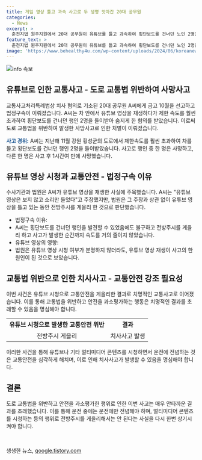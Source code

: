 ```yaml
---
title: 게임 영상 틀고 과속 사고로 두 생명 앗아간 20대 공무원
categories:
  - News
excerpt: >
  춘천지법 원주지원에서 20대 공무원이 유튜브를 틀고 과속하여 횡단보도를 건너던 노인 2명을 사망시킨 사건으로 법정구속됐다. A씨는 피해자를 발견할 시간에도 속도를 줄이지 않았고, 유튜브 영상 시청이 사고의 원인으로 여겨졌다. 황 판사는 A씨의 전방주시 게을림을 지적하며 유튜브 시청 여부가 분명치 않더라도 사고의 원인이 됐을 것이라고 밝혔다. A씨에겐 금고 10월과 법정구속이 선고됐다. (150자)
feature_text: >
  춘천지법 원주지원에서 20대 공무원이 유튜브를 틀고 과속하여 횡단보도를 건너던 노인 2명을 사망시킨 사건으로 법정구속됐다. A씨는 피해자를 발견할 시간에도 속도를 줄이지 않았고, 유튜브 영상 시청이 사고의 원인으로 여겨졌다. 황 판사는 A씨의 전방주시 게을림을 지적하며 유튜브 시청 여부가 분명치 않더라도 사고의 원인이 됐을 것이라고 밝혔다. A씨에겐 금고 10월과 법정구속이 선고됐다. (150자)
image: 'https://www.behealthy4u.com/wp-content/uploads/2024/06/koreanews.jpg'
---
```


<p><img src="https://www.behealthy4u.com/wp-content/uploads/2024/06/koreanews.jpg" alt="info 속보" /></p>

<h2 data-ke-size="size26">유튜브로 인한 교통사고 - 도로 교통법 위반하여 사망사고</h2>

<p>교통사고처리특례법상 치사 혐의로 기소된 20대 공무원 A씨에게 금고 10월을 선고하고 법정구속이 이뤄졌습니다. A씨는 차 안에서 유튜브 영상을 재생하다가 제한 속도를 훨씬 초과하여 횡단보도를 건너던 행인 2명을 들이받아 숨지게 한 혐의를 받았습니다. 이로써 도로 교통법을 위반하여 발생한 사망사고로 인한 처벌이 이뤄졌습니다.</p>

<p data-ke-size="size16"><b><span style="color: #1a5490;">사고 경위:</span></b> A씨는 지난해 11월 강원 횡성군의 도로에서 제한속도를 훨씬 초과하여 차를 몰고 횡단보도를 건너던 행인 2명을 들이받았습니다. 사고로 행인 중 한 명은 사망하고, 다른 한 명은 사고 후 1시간여 만에 사망했습니다.</p>

<h2 data-ke-size="size26">유튜브 영상 시청과 교통안전 - 법정구속 이유</h2>

<p>수사기관과 법원은 A씨가 유튜브 영상을 재생한 사실에 주목했습니다. A씨는 "유튜브 영상은 보지 않고 소리만 들었다"고 주장했지만, 법원은 그 주장과 상관 없이 유튜브 영상을 틀고 있는 동안 전방주시를 게을리 한 것으로 판단했습니다.</p>

<ul>
  <li>법정구속 이유:</li>
  <li>A씨는 횡단보도를 건너던 행인을 발견할 수 있었음에도 불구하고 전방주시를 게을리 하고 사고가 발생한 순간까지 속도를 거의 줄이지 않았습니다.</li>
  <li>유튜브 영상의 영향:</li>
  <li>법원은 유튜브 영상 시청 여부가 분명하지 않더라도, 유튜브 영상 재생이 사고의 한 원인이 된 것으로 보았습니다.</li>
</ul>

<h2 data-ke-size="size26">교통법 위반으로 인한 치사사고 - 교통안전 강조 필요성</h2>

<p>이번 사건은 유튜브 시청으로 교통안전을 게을리한 결과로 치명적인 교통사고로 이어졌습니다. 이를 통해 교통법을 위반하고 안전을 과소평가하는 행동은 치명적인 결과를 초래할 수 있음을 명심해야 합니다.</p>

<table>
  <tr>
    <td style="text-align: center; height: 17px;"><b>유튜브 시청으로 발생한 교통안전 위반</b></td>
    <td style="text-align: center; height: 17px;"><b>결과</b></td>
  </tr>
  <tr>
    <td style="text-align: center; height: 17px;">전방주시 게을리</td>
    <td style="text-align: center; height: 17px;">치사사고 발생</td>
  </tr>
</table>

<p>이러한 사건을 통해 유튜브나 기타 멀티미디어 콘텐츠를 시청하면서 운전에 전념하는 것은 교통안전을 심각하게 해치며, 이로 인해 치사사고가 발생할 수 있음을 명심해야 합니다.</p>

<h2 data-ke-size="size26">결론</h2>

<p>도로 교통법을 위반하고 안전을 과소평가한 행위로 인한 이번 사고는 매우 안타까운 결과를 초래했습니다. 이를 통해 운전 중에는 운전에만 전념해야 하며, 멀티미디어 콘텐츠를 시청하는 등의 행위로 전방주시를 게을리해서는 안 된다는 사실을 다시 한번 상기시켜야 합니다.</p>

<p data-ke-size="size16">&nbsp;</p>
생생한 뉴스, <a href="https://qoogle.tistory.com" rel="dofollow">qoogle.tistory.com</a>


